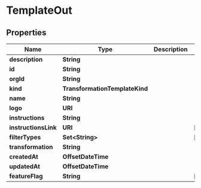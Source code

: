 

# TemplateOut


## Properties

| Name | Type | Description | Notes |
|------------ | ------------- | ------------- | -------------|
|**description** | **String** |  |  |
|**id** | **String** |  |  |
|**orgId** | **String** |  |  |
|**kind** | **TransformationTemplateKind** |  |  |
|**name** | **String** |  |  |
|**logo** | **URI** |  |  |
|**instructions** | **String** |  |  |
|**instructionsLink** | **URI** |  |  [optional] |
|**filterTypes** | **Set&lt;String&gt;** |  |  [optional] |
|**transformation** | **String** |  |  |
|**createdAt** | **OffsetDateTime** |  |  |
|**updatedAt** | **OffsetDateTime** |  |  |
|**featureFlag** | **String** |  |  [optional] |



